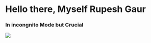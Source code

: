 <!DOCTYPE html>
<html lang="en">
  <head>
    <meta charset="UTF-8" />
    <meta name="viewport" content="width=device-width, initial-scale=1.0" />
    <title>Git-Profile</title>
    <link href="./style.css" rel="StyleSheet" />
  </head>
  <body>
    <h1>Hello there, Myself Rupesh Gaur</h1>
    <h3>In incongnito Mode but Crucial</h3>
    <img style ="width: 800px,
  height: 250px"class="Image" src="./logo.png" />
  </body>
</html>
